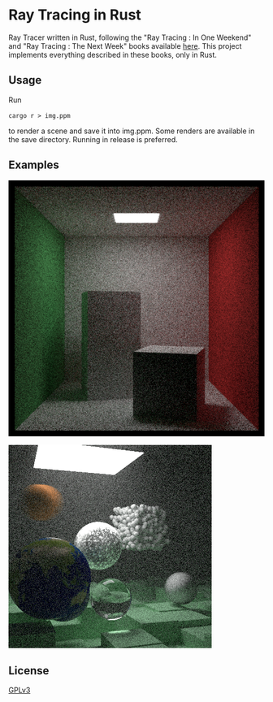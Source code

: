 # Ray Tracing in Rust

Ray Tracer written in Rust, following the "Ray Tracing : In One Weekend" and "Ray Tracing : The Next Week" books available [here](https://raytracing.github.io/). This project implements everything described in these books, only in Rust.

## Usage

Run 

    cargo r > img.ppm

to render a scene and save it into img.ppm. 
Some renders are available in the save directory. 
Running in release is preferred.

## Examples

![Example images](/save/cornell.png?raw=true "Cornell Box")

![Example images](/save/final.png?raw=true "Final Image")

## License
[GPLv3](license.md)
